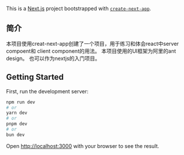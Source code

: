 This is a [Next.js](https://nextjs.org) project bootstrapped with [`create-next-app`](https://nextjs.org/docs/app/api-reference/cli/create-next-app).
## 简介
本项目使用creat-next-app创建了一个项目，用于练习和体会react中server compoent和 client component的用法。 本项目使用的UI框架为阿里的ant design。 也可以作为nextjs的入门项目。




## Getting Started

First, run the development server:

```bash
npm run dev
# or
yarn dev
# or
pnpm dev
# or
bun dev
```

Open [http://localhost:3000](http://localhost:3000) with your browser to see the result.


